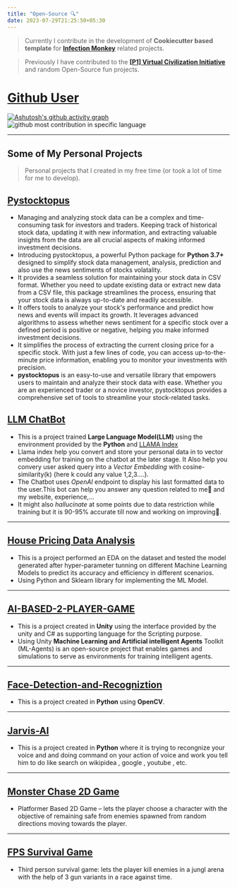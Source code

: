 ```yaml
---
title: "Open-Source 🔍"
date: 2023-07-29T21:25:50+05:30
---
```


> Currently I contribute in the development of **Cookiecutter based template** for [**Infection Monkey**](https://github.com/guardicode/infection-monkey-cookiecutter) related projects.

> Previously I have contributed to the **[[P1] Virtual Civilization Initiative](https://p1vc.org/?tab=community&category=)** and random Open-Source fun projects.

# [Github User](https://github.com/Akhil-Sharma30)

[![Ashutosh's github activity graph](https://github-readme-activity-graph.vercel.app/graph?username=Akhil-Sharma30&theme=high-contrast)](https://github.com/Ashutosh00710/github-readme-activity-graph)
![github most contribution in specific language](https://github-readme-stats.vercel.app/api/top-langs?username=akhil-sharma30&show_icons=true&locale=en&layout=compact)

---

## Some of My Personal Projects

> Personal projects that I created in my free time (or took a lot of time for me to develop).
> 
## **[Pystocktopus](https://pypi.org/project/pystocktopus/)**

- Managing and analyzing stock data can be a complex and time-consuming task for investors and traders. Keeping track of historical stock data, updating it with new information, and extracting valuable insights from the data are all crucial aspects of making informed investment decisions.
- Introducing pystocktopus, a powerful Python package for **Python 3.7+** designed to simplify stock data management, analysis, prediction and also use the news sentiments of stocks volatality.
- It provides a seamless solution for maintaining your stock data in CSV format. Whether you need to update existing data or extract new data from a CSV file, this package streamlines the process, ensuring that your stock data is always up-to-date and readily accessible.
- It offers tools to analyze your stock's performance and predict how news and events will impact its growth. It leverages advanced algorithms to assess whether news sentiment for a specific stock over a defined period is positive or negative, helping you make informed investment decisions.
- It simplifies the process of extracting the current closing price for a specific stock. With just a few lines of code, you can access up-to-the-minute price information, enabling you to monitor your investments with precision.
- **pystocktopus** is an easy-to-use and versatile library that empowers users to maintain and analyze their stock data with ease. Whether you are an experienced trader or a novice investor, pystocktopus provides a comprehensive set of tools to streamline your stock-related tasks.


## **[LLM ChatBot](/chatbot/)**

- This is a project trained **Large Language Model(LLM)** using the environment provided by the **Python** and [LLAMA Index](https://gpt-index.readthedocs.io/en/latest/index.html#) 
- Llama index help you convert and store your personal data in to vector embedding for training on the chatbot at the later stage. It Also help you convery user asked query into a *Vector Embedding* with cosine-similarity(k) {here k could any value 1,2,3....}.
- The Chatbot uses *OpenAI* endpoint to display his last formatted data to the user.This bot can help you answer any question related to me👀 and my website, experience,...
- It might also *hallucinate* at some points due to data restriction while training but it is 90-95% accurate till now and working on improving🙂.

---
## **[House Pricing Data Analysis](https://medium.com/@Akhilsharma30/house-prices-analysis-advanced-regression-techniques-bb444f471080)**

- This is a project performed an EDA on the dataset and tested the model generated after hyper-parameter tunning on different Machine
Learning Models to predict its accuracy and efficiency in different scenarios.
- Using Python and Sklearn library for implementing the ML Model.

---

## **[AI-BASED-2-PLAYER-GAME](https://github.com/Akhil-Sharma30/AI-BASED-2-PLAYER-GAME)**

- This is a project created in **Unity** using the interface provided by the unity and C# as supporting language for the Scripting purpose.
- Using Unity **Machine Learning and Artificial intelligent Agents** Toolkit (ML-Agents) is an open-source project that enables games and simulations to serve as environments for training intelligent agents.

---

## **[Face-Detection-and-Recogniztion](https://github.com/Akhil-Sharma30/Face-Detection-and-Recogniztion)**

- This is a project created in **Python** using **OpenCV**.

---

## [Jarvis-AI](https://github.com/Akhil-Sharma30/jarvis-python)

- This is a project created in **Python** where it is trying to recongnize your voice and and doing command on your action of voice and work you tell him to do like search on wikipidea , google , youtube , etc.

---

## [Monster Chase 2D Game](https://akhil-sharma.itch.io/monster-chase%20)

- Platformer Based 2D Game – lets the player choose a character with the objective of remaining safe from enemies spawned from random directions moving towards the player.

---

## [FPS Survival Game](https://akhil-sharma.itch.io/dawn-of-dead)

- Third person survival game: lets the player kill enemies in a jungl arena with the help of 3 gun variants in a race against
time.
